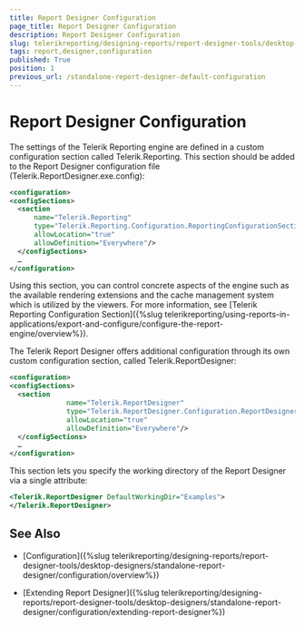 ```yaml
---
title: Report Designer Configuration
page_title: Report Designer Configuration 
description: Report Designer Configuration
slug: telerikreporting/designing-reports/report-designer-tools/desktop-designers/standalone-report-designer/configuration/report-designer-configuration
tags: report,designer,configuration
published: True
position: 1
previous_url: /standalone-report-designer-default-configuration
---
```


# Report Designer Configuration

The settings of the Telerik Reporting engine are defined in a custom configuration section called Telerik.Reporting. This section should be added to the Report Designer configuration file (Telerik.ReportDesigner.exe.config): 
    
````xml
<configuration>
<configSections>
  <section
      name="Telerik.Reporting"
      type="Telerik.Reporting.Configuration.ReportingConfigurationSection, Telerik.Reporting"
      allowLocation="true"
      allowDefinition="Everywhere"/>
  </configSections>
  …
</configuration>
````

Using this section, you can control concrete aspects of the engine such as the available rendering extensions and the cache management system which is utilized by the viewers. For more information, see [Telerik Reporting Configuration Section]({%slug telerikreporting/using-reports-in-applications/export-and-configure/configure-the-report-engine/overview%}). 

The Telerik Report Designer offers additional configuration through its own custom configuration section, called Telerik.ReportDesigner:
    
````xml
<configuration>
<configSections>
  <section
              name="Telerik.ReportDesigner"
              type="Telerik.ReportDesigner.Configuration.ReportDesignerConfigurationSection, Telerik.ReportDesigner.Configuration"
              allowLocation="true"
              allowDefinition="Everywhere"/>
  </configSections>
  …
</configuration>
````

This section lets you specify the working directory of the Report Designer via a single attribute:
    
````xml
<Telerik.ReportDesigner DefaultWorkingDir="Examples">
</Telerik.ReportDesigner>
````


## See Also

* [Configuration]({%slug telerikreporting/designing-reports/report-designer-tools/desktop-designers/standalone-report-designer/configuration/overview%})

* [Extending Report Designer]({%slug telerikreporting/designing-reports/report-designer-tools/desktop-designers/standalone-report-designer/configuration/extending-report-designer%})
